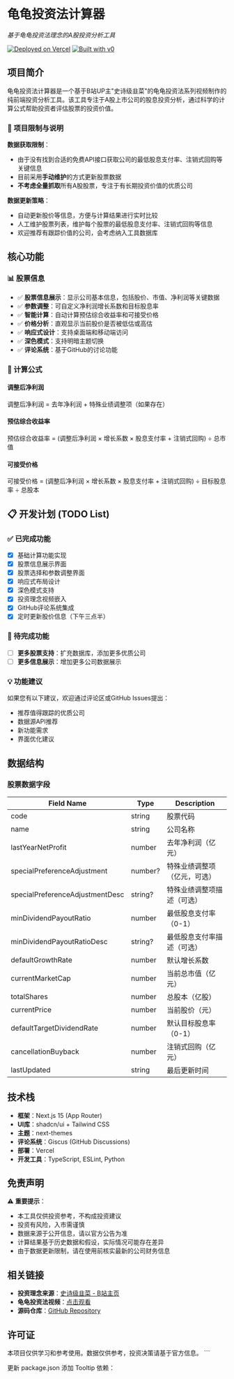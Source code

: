 # 龟龟投资法计算器

*基于龟龟投资法理念的A股投资分析工具*

[![Deployed on Vercel](https://img.shields.io/badge/Deployed%20on-Vercel-black?style=for-the-badge&logo=vercel)](https://vercel.com/tianyangtys-projects/v0-next-js-community-starter)
[![Built with v0](https://img.shields.io/badge/Built%20with-v0.dev-black?style=for-the-badge)](https://v0.dev/chat/projects/eiPZ2uT7eec)

## 项目简介

龟龟投资法计算器是一个基于B站UP主"史诗级韭菜"的龟龟投资法系列视频制作的纯前端投资分析工具。该工具专注于A股上市公司的股息投资分析，通过科学的计算公式帮助投资者评估股票的投资价值。

### 🚧 项目限制与说明

**数据获取限制**：

- 由于没有找到合适的免费API接口获取公司的最低股息支付率、注销式回购等关键信息
- 目前采用**手动维护**的方式更新股票数据
- **不考虑全量抓取**所有A股股票，专注于有长期投资价值的优质公司

**数据更新策略**：

- 自动更新股价等信息，方便与计算结果进行实时比较
- 人工维护股票列表，维护每个股票的最低股息支付率、注销式回购等信息
- 欢迎推荐有跟踪价值的公司，会考虑纳入工具数据库

## 核心功能

### 📊 股票信息

- ✅ **股票信息展示**：显示公司基本信息，包括股价、市值、净利润等关键数据
- ✅ **参数调整**：可自定义净利润增长系数和目标股息率
- ✅ **智能计算**：自动计算预估综合收益率和可接受价格
- ✅ **价格分析**：直观显示当前股价是否被低估或高估
- ✅ **响应式设计**：支持桌面端和移动端访问
- ✅ **深色模式**：支持明暗主题切换
- ✅ **评论系统**：基于GitHub的讨论功能

### 🧮 计算公式

#### 调整后净利润

调整后净利润 = 去年净利润 + 特殊业绩调整项（如果存在）

#### 预估综合收益率

预估综合收益率 = (调整后净利润 × 增长系数 × 股息支付率 + 注销式回购) ÷ 总市值

#### 可接受价格

可接受价格 = (调整后净利润 × 增长系数 × 股息支付率 + 注销式回购) ÷ 目标股息率 ÷ 总股本

## 📋 开发计划 (TODO List)

### ✅ 已完成功能

- [x] 基础计算功能实现
- [x] 股票信息展示界面
- [x] 股票选择和参数调整界面
- [x] 响应式布局设计
- [x] 深色模式支持
- [x] 投资理念视频嵌入
- [x] GitHub评论系统集成
- [x] 定时更新股价信息（下午三点半）

### 🚀 待完成功能

- [ ] **更多股票支持**：扩充数据库，添加更多优质公司
- [ ] **更多信息展示**：增加更多公司数据展示

### 💡 功能建议

如果您有以下建议，欢迎通过评论区或GitHub Issues提出：

- 推荐值得跟踪的优质公司
- 数据源API推荐
- 新功能需求
- 界面优化建议

## 数据结构

### 股票数据字段

| Field Name                          | Type    | Description                          |
|-------------------------------------|---------|--------------------------------------|
| code                                | string  | 股票代码                            |
| name                                | string  | 公司名称                            |
| lastYearNetProfit                   | number  | 去年净利润（亿元）                  |
| specialPreferenceAdjustment         | number? | 特殊业绩调整项（亿元，可选）        |
| specialPreferenceAdjustmentDesc     | string? | 特殊业绩调整项描述（可选）          |
| minDividendPayoutRatio              | number  | 最低股息支付率（0-1）               |
| minDividendPayoutRatioDesc          | string? | 最低股息支付率描述（可选）          |
| defaultGrowthRate                   | number  | 默认增长系数                        |
| currentMarketCap                    | number  | 当前总市值（亿元）                  |
| totalShares                         | number  | 总股本（亿股）                      |
| currentPrice                        | number  | 当前股价（元）                      |
| defaultTargetDividendRate           | number  | 默认目标股息率（0-1）               |
| cancellationBuyback                 | number  | 注销式回购（亿元）                  |
| lastUpdated                         | string  | 最后更新时间                        |


## 技术栈

- **框架**：Next.js 15 (App Router)
- **UI库**：shadcn/ui + Tailwind CSS
- **主题**：next-themes
- **评论系统**：Giscus (GitHub Discussions)
- **部署**：Vercel
- **开发工具**：TypeScript, ESLint, Python

## 免责声明

⚠️ **重要提示**：

- 本工具仅供投资参考，不构成投资建议
- 投资有风险，入市需谨慎
- 数据来源于公开信息，请以官方公告为准
- 计算结果基于历史数据和假设，实际情况可能存在差异
- 由于数据更新限制，请在使用前核实最新的公司财务信息

## 相关链接

- **投资理念来源**：[史诗级韭菜 - B站主页](https://space.bilibili.com/322005137)
- **龟龟投资法视频**：[点击观看](https://www.bilibili.com/video/BV1EDJWzNEXn)
- **源码仓库**：[GitHub Repository](https://github.com/ytmee/gg-invest)

## 许可证

本项目仅供学习和参考使用。数据仅供参考，投资决策请基于官方信息。
\`\`\`

更新 package.json 添加 Tooltip 依赖：
